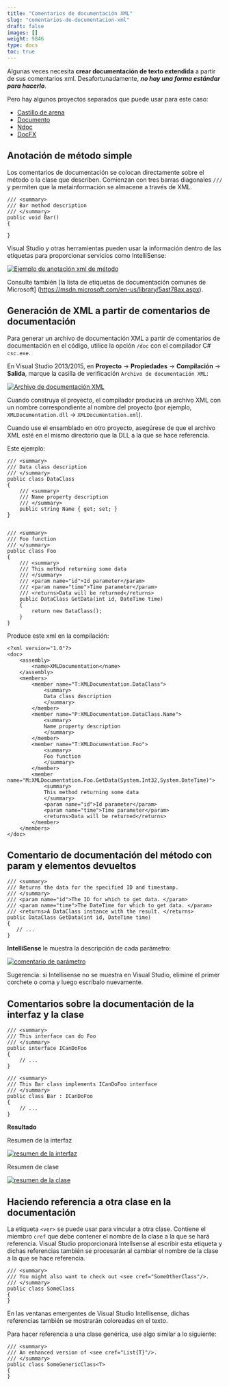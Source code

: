 ```yaml
---
title: "Comentarios de documentación XML"
slug: "comentarios-de-documentacion-xml"
draft: false
images: []
weight: 9846
type: docs
toc: true
---
```


Algunas veces necesita **crear documentación de texto extendida** a partir de sus comentarios xml. Desafortunadamente, ***no hay una forma estándar para hacerlo***.

Pero hay algunos proyectos separados que puede usar para este caso:

- [Castillo de arena][1]
- [Documento][2]
- [Ndoc][1]
- [DocFX][4]


[1]: http://sandcastle.codeplex.com/
[2]: http://docu.jagregory.com/
[3]: http://ndoc.sourceforge.net/
[4]: https://dotnet.github.io/docfx/

## Anotación de método simple
Los comentarios de documentación se colocan directamente sobre el método o la clase que describen. Comienzan con tres barras diagonales `///` y permiten que la metainformación se almacene a través de XML.

    /// <summary>
    /// Bar method description
    /// </summary>
    public void Bar()
    { 
            
    }

Visual Studio y otras herramientas pueden usar la información dentro de las etiquetas para proporcionar servicios como IntelliSense:

[![Ejemplo de anotación xml de método][1]][1]


[1]: https://i.stack.imgur.com/NDAnP.png


Consulte también [la lista de etiquetas de documentación comunes de Microsoft] (https://msdn.microsoft.com/en-us/library/5ast78ax.aspx).

## Generación de XML a partir de comentarios de documentación
Para generar un archivo de documentación XML a partir de comentarios de documentación en el código, utilice la opción `/doc` con el compilador C# `csc.exe`.

En Visual Studio 2013/2015, en **Proyecto** -> **Propiedades** -> **Compilación** -> **Salida**, marque la casilla de verificación `Archivo de documentación XML`:

[![Archivo de documentación XML][1]][1]

Cuando construya el proyecto, el compilador producirá un archivo XML con un nombre correspondiente al nombre del proyecto (por ejemplo, `XMLDocumentation.dll` -> `XMLDocumentation.xml`).

Cuando use el ensamblado en otro proyecto, asegúrese de que el archivo XML esté en el mismo directorio que la DLL a la que se hace referencia.

Este ejemplo:

    /// <summary>
    /// Data class description
    /// </summary>
    public class DataClass
    {
        /// <summary>
        /// Name property description
        /// </summary>
        public string Name { get; set; }
    }


    /// <summary>
    /// Foo function
    /// </summary>
    public class Foo
    {
        /// <summary>
        /// This method returning some data
        /// </summary>
        /// <param name="id">Id parameter</param>
        /// <param name="time">Time parameter</param>
        /// <returns>Data will be returned</returns>
        public DataClass GetData(int id, DateTime time)
        {
            return new DataClass();
        }
    }


Produce este xml en la compilación:

    <?xml version="1.0"?>
    <doc>
        <assembly>
            <name>XMLDocumentation</name>
        </assembly>
        <members>
            <member name="T:XMLDocumentation.DataClass">
                <summary>
                Data class description
                </summary>
            </member>
            <member name="P:XMLDocumentation.DataClass.Name">
                <summary>
                Name property description
                </summary>
            </member>
            <member name="T:XMLDocumentation.Foo">
                <summary>
                Foo function
                </summary>
            </member>
            <member name="M:XMLDocumentation.Foo.GetData(System.Int32,System.DateTime)">
                <summary>
                This method returning some data
                </summary>
                <param name="id">Id parameter</param>
                <param name="time">Time parameter</param>
                <returns>Data will be returned</returns>
            </member>
        </members>
    </doc>

[1]: https://i.stack.imgur.com/tXXQy.png

## Comentario de documentación del método con param y elementos devueltos
    /// <summary>
    /// Returns the data for the specified ID and timestamp.
    /// </summary>
    /// <param name="id">The ID for which to get data. </param>
    /// <param name="time">The DateTime for which to get data. </param>
    /// <returns>A DataClass instance with the result. </returns>
    public DataClass GetData(int id, DateTime time)
    {
       // ...
    }

**IntelliSense** le muestra la descripción de cada parámetro:

[![comentario de parámetro][1]][1]

Sugerencia: si Intellisense no se muestra en Visual Studio, elimine el primer corchete o coma y luego escríbalo nuevamente.

[1]: https://i.stack.imgur.com/cH3OQ.png

## Comentarios sobre la documentación de la interfaz y la clase
    /// <summary>
    /// This interface can do Foo
    /// </summary>
    public interface ICanDoFoo
    {
        // ... 
    }

    /// <summary>
    /// This Bar class implements ICanDoFoo interface
    /// </summary>
    public class Bar : ICanDoFoo
    {
        // ...
    }

**Resultado**

Resumen de la interfaz

[![resumen de la interfaz][1]][1]

Resumen de clase

[![resumen de la clase][2]][2]

[1]: https://i.stack.imgur.com/ExpwI.png
[2]: https://i.stack.imgur.com/730eY.png

## Haciendo referencia a otra clase en la documentación
La etiqueta `<ver>` se puede usar para vincular a otra clase. Contiene el miembro `cref` que debe contener el nombre de la clase a la que se hará referencia. Visual Studio proporcionará Intellsense al escribir esta etiqueta y dichas referencias también se procesarán al cambiar el nombre de la clase a la que se hace referencia.

    /// <summary>
    /// You might also want to check out <see cref="SomeOtherClass"/>.
    /// </summary>
    public class SomeClass
    {
    }
En las ventanas emergentes de Visual Studio Intellisense, dichas referencias también se mostrarán coloreadas en el texto.

Para hacer referencia a una clase genérica, use algo similar a lo siguiente:

    /// <summary>
    /// An enhanced version of <see cref="List{T}"/>.
    /// </summary>
    public class SomeGenericClass<T>
    {
    }

